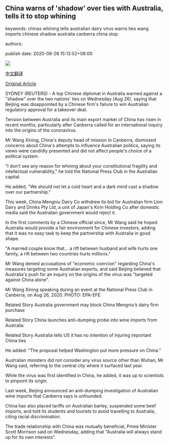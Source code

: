 ## China warns of 'shadow' over ties with Australia, tells it to stop whining

keywords: chinas whining tells australian dairy virus warns ties wang imports chinese shadow australia canberra china stop

authors: 

publish date: 2020-08-26 15:13:52+08:00

![](https://www.straitstimes.com/sites/default/files/styles/x_large/public/articles/2020/08/26/yq-ghbeij-26082024.jpg?itok=OI1bBu2p)

[中文翻译](China%20warns%20of%20%27shadow%27%20over%20ties%20with%20Australia%2C%20tells%20it%20to%20stop%20whining_zh.md)

[Original Article](https://www.straitstimes.com/asia/australianz/china-warns-of-shadow-over-ties-with-australia-tells-it-to-stop-whining)

SYDNEY (REUTERS) - A top Chinese diplomat in Australia warned against a "shadow" over the two nations' ties on Wednesday (Aug 26), saying that Beijing was disappointed by a Chinese firm's failure to win Australian regulatory approval for a takeover deal.

Tension between Australia and its main export market of China has risen in recent months, particularly after Canberra called for an international inquiry into the origins of the coronavirus.

Mr Wang Xining, China's deputy head of mission in Canberra, dismissed concerns about China's attempts to influence Australian politics, saying its views were candidly presented and did not affect people's choice of a political system.

"I don't see any reason for whining about your constitutional fragility and intellectual vulnerability," he told the National Press Club in the Australian capital.

He added, "We should not let a cold heart and a dark mind cast a shadow over our partnership."

This week, China Mengniu Dairy Co withdrew its bid for Australian firm Lion Dairy and Drinks Pty Ltd, a unit of Japan's Kirin Holding Co after domestic media said the Australian government would reject it.

In the first comments by a Chinese official since, Mr Wang said he hoped Australia would provide a fair environment for Chinese investors, adding that it was no easy task to keep the partnership with Australia in good shape.

"A married couple know that... a rift between husband and wife hurts one family, a rift between two countries hurts millions."

Mr Wang denied accusations of "economic coercion" regarding China's measures targeting some Australian exports, and said Beijing believed that Australia's push for an inquiry on the origins of the virus was "targeted against China alone".



Mr Wang Xining speaking during an event at the National Press Club in Canberra, on Aug 26, 2020. PHOTO: EPA-EFE



Related Story Australia government may block China Mengniu’s dairy firm purchase

Related Story China launches anti-dumping probe into wine imports from Australia

Related Story Australia tells US it has no intention of injuring important China ties

He added: "The proposal helped Washington put more pressure on China."

Australian ministers did not consider any virus source other than Wuhan, Mr Wang said, referring to the central city where it surfaced last year.

While the virus was first identified in China, he added, it was up to scientists to pinpoint its origin.

Last week, Beijing announced an anti-dumping investigation of Australian wine imports that Canberra says is unfounded.

China has also placed tariffs on Australian barley, suspended some beef imports, and told its students and tourists to avoid travelling to Australia, citing racial discrimination.

The trade relationship with China was mutually beneficial, Prime Minister Scott Morrison said on Wednesday, adding that "Australia will always stand up for its own interests".